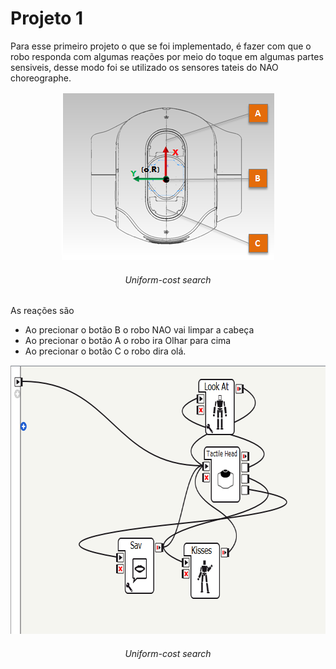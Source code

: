 # Projeto 1

Para esse primeiro projeto o que se foi implementado, é fazer com que o robo responda com algumas reações por meio do toque em algumas partes sensiveis, desse modo foi se utilizado os sensores tateis do NAO choreographe.

<p align="center">
  <img width="340" height="269" src= img1.png title="tactile head">
  <h6 align="center">Uniform-cost search</h6>
</p>

As reações são

* Ao precionar o botão B o robo NAO vai limpar a cabeça
* Ao precionar o botão A o robo ira Olhar para cima 
* Ao precionar o botão C o robo dira olá.

<p align="center">
  <img width="728" height=430" src= img2.png title="tactile head">
  <h6 align="center">Uniform-cost search</h6>
</p>